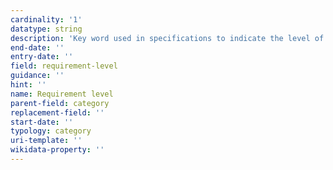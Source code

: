 ```yaml
---
cardinality: '1'
datatype: string
description: 'Key word used in specifications to indicate the level of a requirement'
end-date: ''
entry-date: ''
field: requirement-level
guidance: ''
hint: ''
name: Requirement level
parent-field: category
replacement-field: ''
start-date: ''
typology: category
uri-template: ''
wikidata-property: ''
---
```

